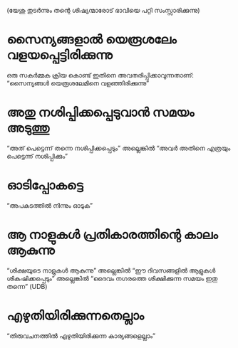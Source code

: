 (യേശു തുടർന്നും തന്റെ ശിഷ്യന്മാരോട് ഭാവിയെ പറ്റി സംസ്സാരിക്കുന്നു)
# സൈന്യങ്ങളാൽ യെരൂശലേം വളയപ്പെട്ടിരിക്കുന്നു
ഒരു സകർമ്മക ക്രിയ കൊണ്ട് ഇതിനെ അവതരിപ്പിക്കാവുന്നതാണ്: “സൈന്യങ്ങൾ യെരൂശലേമിനെ വളഞ്ഞിരിക്കുന്നു”
# അതു നശിപ്പിക്കപ്പെടുവാൻ സമയം അടുത്തു
“അത് പെട്ടെന്ന് തന്നെ നശിപ്പിക്കപ്പെടും” അല്ലെങ്കിൽ “അവർ അതിനെ എത്രയും പെട്ടെന്ന് നശിപ്പിക്കും”
# ഓടിപ്പോകട്ടെ
“അപകടത്തിൽ നിന്നും ഓടുക”
# ആ നാളുകൾ പ്രതികാരത്തിന്റെ കാലം ആകുന്നു
“ശിക്ഷയുടെ നാളുകൾ ആകുന്നു” അല്ലെങ്കിൽ “ഈ ദിവസങ്ങളിൽ ആളുകൾ ശികഷിക്കപ്പെടും” അല്ലെങ്കിൽ “ദൈവം നഗരത്തെ ശിക്ഷിക്കുന്ന സമയം ഇതു തന്നെ” (UDB)
# എഴുതിയിരിക്കുന്നതെല്ലാം
“തിരുവചനത്തിൽ എഴുതിയിരിക്കുന്ന കാര്യങ്ങളെല്ലാം”
